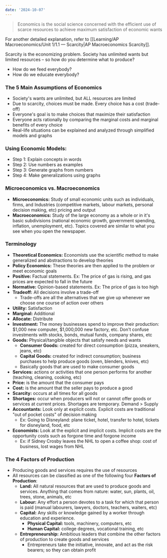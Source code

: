```yaml
---
date: '2024-10-07'
---
```

> Economics is the social science concerned with the efficient use of scarce resources to achieve maximum satisfaction of economic wants

For another detailed explanation, refer to [[Learning/AP Macroeconomics/Unit 1/1.1 — Scarcity|AP Macroeconomics Scarcity]].

Scarcity is the economizing problem. Society has unlimited wants but limited resources – so how do you determine what to produce? 
- How do we feed everybody?
- How do we educate everybody?
### The 5 Main Assumptions of Economics
- Society's wants are unlimited, but ALL resources are limited
- Due to scarcity, choices must be made. Every choice has a cost (trade-off)
- Everyone's goal is to make choices that maximize their satisfaction
- Everyone acts rationally by comparing the marginal costs and marginal benefits of every choice
- Real-life situations can be explained and analyzed through simplified models and graphs
### Using Economic Models:
- Step 1: Explain concepts in words
- Step 2: Use numbers as examples
- Step 3: Generate graphs from numbers
- Step 4: Make generalizations using graphs
### Microeconomics vs. Macroeconomics
- **Microeconomics:** Study of small economic units such as individuals, firms, and Industries (competitive markets, labour markets, personal decision making, etc) pricing and output
- **Macroeconomics:** Study of the large economy as a whole or in it's basic subdivisions (national economic growth, government spending, inflation, unemployment, etc). Topics covered are similar to what you see when you open the newspaper.
### Terminology
- **Theoretical Economics:** Economists use the scientific method to make generalized and abstractions to develop theories
- **Policy Economics:** These theories are then applied to the problem or meet economic goals
- **Positive:** Factual statements. Ex: The price of gas is rising, and gas prices are expected to fall in the future
- **Normative:** Opinion-based statements. Ex: The price of gas is too high
- **Tradeoff:** All decisions involve a trade-off
	- Trade-offs are all the alternatives that we give up whenever we choose one course of action over others
- **Utility:** Satisfaction
- **Marginal:** Additional
- **Allocate:** Distribute
- **Investment:** The money businesses spend to improve their production: \$1,000 new computer, $1,000,000 new factory, etc. Don't confuse investments with stocks, bonds, mutual funds, company shares, etc
- **Goods:** Physical/tangible objects that satisfy needs and wants
	- **Consumer Goods:** created for direct consumption (pizza, sneakers, jeans, etc)
	- **Capital Goods:** created for indirect consumption; business purchases to help produce goods (oven, blenders, knives, etc) 
	- Basically goods that are used to make consumer goods
- **Services:** actions or activities that one person performs for another (teaching, cleaning, cooking, etc)
- **Price:** is the amount that the consumer pays
- **Cost:** is the amount that the seller pays to produce a good
- **Scarcity:** occurs at all times for all goods
- **Shortages:** occur when producers will not or cannot offer goods or services at current prices. Shortages are temporary. Demand > Supply
- **Accountants:** Look only at explicit costs. Explicit costs are traditional "out of pocket costs" of decision making
	- Ex: Going to Disneyland: plane ticket, hotel, transfer to hotel, tickets for disneyland, food, etc
- **Economists:** Look at the explicit and implicit costs. Implicit costs are the opportunity costs such as forgone time and forgone income
	- Ex: if Sidney Crosby leaves the NHL to open a coffee shop: cost of business, lost wages from NHL
### The 4 Factors of Production
- Producing goods and services requires the use of resources
- All resources can be classified as one of the following four **Factors of Production**:
	- **Land:** All natural resources that are used to produce goods and services. Anything that comes from nature: water, sun, plants, oil, trees, stone, animals, etc
	- **Labour:** Any effort a person devotes to a task for which that person is paid (manual labourers, lawyers, doctors, teachers, waiters, etc)
	- **Capital:** Any skills or knowledge gained by a worker through education and experience.
		- **Physical Capital:** tools, machinery, computers, etc
		- **Human Capital:** college degrees, vocational training, etc
	- **Entrepreneurship:** Ambitious leaders that combine the other factors of production to create goods and services
		- Entrepreneurs take the initiative, innovate, and act as the risk bearers; so they can obtain profit